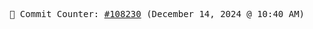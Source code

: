 <p align="center">
    <samp>
        📮 Commit Counter: <a href="https://github.com/Javascript-void0/Javascript-void0/commits/main">#108230</a> (December 14, 2024 @ 10:40 AM)
    </samp>
</p>